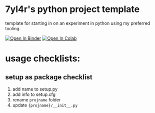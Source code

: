 # 7yl4r's python project template
template for starting in on an experiment in python using my preferred tooling.

[![Open In Binder](https://mybinder.org/badge_logo.svg                     )]( https://mybinder.org/v2/gh/7yl4r/7ython-project-template/HEAD )
[![Open In Colab ](https://colab.research.google.com/assets/colab-badge.svg)]( https://colab.research.google.com/github/7yl4r/7ython-project-template )

# usage checklists:
## setup as package checklist
1. add name to setup.py
2. add info to setup.cfg
3. rename `projname` folder
4. update `{projname}/__init__.py`
